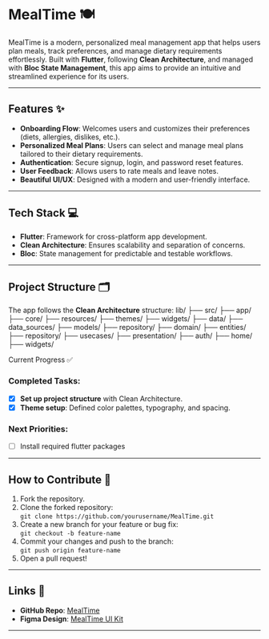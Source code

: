 # MealTime 🍽️

MealTime is a modern, personalized meal management app that helps users plan meals, track preferences, and manage dietary requirements effortlessly. Built with **Flutter**, following **Clean Architecture**, and managed with **Bloc State Management**, this app aims to provide an intuitive and streamlined experience for its users.

---

## Features ✨

- **Onboarding Flow**: Welcomes users and customizes their preferences (diets, allergies, dislikes, etc.).
- **Personalized Meal Plans**: Users can select and manage meal plans tailored to their dietary requirements.
- **Authentication**: Secure signup, login, and password reset features.
- **User Feedback**: Allows users to rate meals and leave notes.
- **Beautiful UI/UX**: Designed with a modern and user-friendly interface.

---

## Tech Stack 💻

- **Flutter**: Framework for cross-platform app development.
- **Clean Architecture**: Ensures scalability and separation of concerns.
- **Bloc**: State management for predictable and testable workflows.

---

## Project Structure 🗂️

The app follows the **Clean Architecture** structure:
lib/
├── src/
    ├── app/
        ├── core/
        ├── resources/
        ├── themes/
        ├── widgets/
    ├── data/
        ├── data_sources/
        ├── models/
        ├── repository/
    ├── domain/
        ├── entities/
        ├── repository/
        ├── usecases/
    ├── presentation/
        ├── auth/
        ├── home/
        ├── widgets/

Current Progress ✅
### Completed Tasks:
- [x] **Set up project structure** with Clean Architecture.
- [x] **Theme setup**: Defined color palettes, typography, and spacing.
### Next Priorities:
- [ ] Install required flutter packages 
---

## How to Contribute 🤝

1. Fork the repository.
2. Clone the forked repository:  
   `git clone https://github.com/yourusername/MealTime.git`
3. Create a new branch for your feature or bug fix:  
   `git checkout -b feature-name`
4. Commit your changes and push to the branch:  
   `git push origin feature-name`
5. Open a pull request!

---

## Links 🔗

- **GitHub Repo**: [MealTime]([https://github.com/yourusername/MealTime](https://github.com/OmarElhassaniAlaoui/MealTime_app))
- **Figma Design**: [MealTime UI Kit](https://www.figma.com/design/hLXr2XOOpOqowjEAFc3Y8L/Recipe-App-UI-Kit-(Community)?node-id=0-1&node-type=canvas&t=ypb1ceWp2i2mAnyG-0)

---
